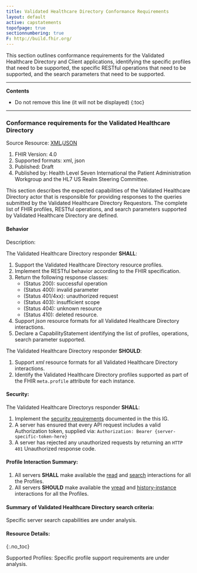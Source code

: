 ```yaml
---
title: Validated Healthcare Directory Conformance Requirements
layout: default
active: capstatements
topofpage: true
sectionnumbering: true
F: http://build.fhir.org/
---
```


This section outlines conformance requirements for the Validated Healthcare Directory and Client applications, identifying the specific profiles that need to be supported, the specific RESTful operations that need to be supported, and the search parameters that need to be supported.

---

<!-- TOC  the css styling for this is \pages\assets\css\project.css under 'markdown-toc'-->
**Contents**

* Do not remove this line (it will not be displayed)
{:toc}

---

<!-- end TOC -->


### Conformance requirements for the Validated Healthcare Directory

Source Resource: [XML](CapabilityStatement-server.xml.html)/[JSON](CapabilityStatement-server.json.html)

1. FHIR Version: 4.0
1. Supported formats: xml, json
1. Published: Draft
1. Published by: Health Level Seven International the Patient Administration Workgroup and the HL7 US Realm Steering Committee.

This section describes the expected capabilities of the Validated Healthcare Directory actor that is responsible for providing responses to the queries submitted by the Validated Healthcare Directory Requestors. The complete list of FHIR profiles, RESTful operations, and search parameters supported by Validated Healthcare Directory are defined.

#### Behavior

Description:

The Validated Healthcare Directory responder **SHALL**:

1. Support the Validated Healthcare Directory resource profiles.
1. Implement the RESTful behavior according to the FHIR specification.
1. Return the following response classes:
   - (Status 200): successful operation
   - (Status 400): invalid parameter
   - (Status 401/4xx): unauthorized request
   - (Status 403): insufficient scope
   - (Status 404): unknown resource
   - (Status 410): deleted resource.
1. Support *json* resource formats for all Validated Healthcare Directory interactions.
1. Declare a CapabilityStatement identifying the list of profiles, operations, search parameter supported.

The Validated Healthcare Directory responder **SHOULD**:

1. Support *xml* resource formats for all Validated Healthcare Directory interactions.
1. Identify the Validated Healthcare Directory profiles supported as part of the FHIR `meta.profile` attribute for each instance.

#### Security:

The Validated Healthcare Directorys responder **SHALL**:

1. Implement the [security requirements](security.html) documented in the this IG.
1. A server has ensured that every API request includes a valid Authorization token, supplied via: `Authorization: Bearer {server-specific-token-here}`
1. A server has rejected any unauthorized requests by returning an `HTTP 401` Unauthorized response code.

#### Profile Interaction Summary:

1. All servers **SHALL** make available the [read](http://hl7.org/fhir/STU3/http.html#read) and [search](http://hl7.org/fhir/STU3/http.html#search) interactions for all the Profiles.
1. All servers **SHOULD** make available the [vread](http://hl7.org/fhir/STU3/http.html#vread) and [history-instance](http://hl7.org/fhir/STU3/http.html#history) interactions for all the Profiles.

#### Summary of Validated Healthcare Directory search criteria:

Specific server search capabilities are under analysis.

#### Resource  Details:

{:.no_toc}

Supported Profiles:  Specific profile support requirements are under analysis.

<p></p>
